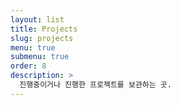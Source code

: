 ```yaml
---
layout: list
title: Projects
slug: projects
menu: true
submenu: true
order: 8
description: >
  진행중이거나 진행한 프로젝트를 보관하는 곳.
---
```

